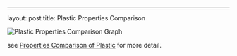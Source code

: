 ---
layout: post
title: Plastic Properties Comparison

![Plastic Properties Comparison Graph](http://www.regal-plastics.com/assets/images/iapd_rectangle-2.jpg)

see [Properties Comparison of Plastic](http://www.regal-plastics.com/properties-comparison.html) for more detail.
